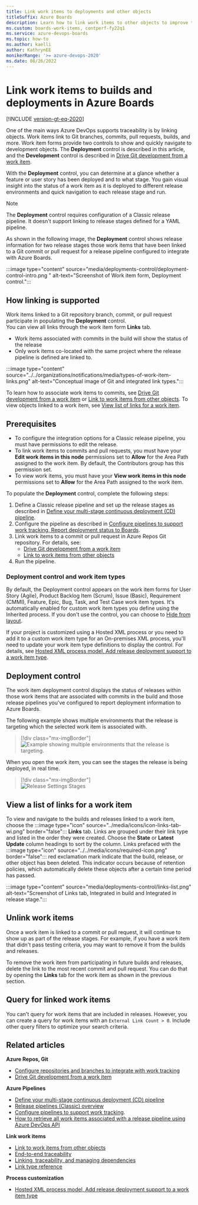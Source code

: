 ```yaml
---
title: Link work items to deployments and other objects
titleSuffix: Azure Boards
description: Learn how to link work items to other objects to improve traceability and simplify navigation to those objects in Azure Boards.
ms.custom: boards-work-items, contperf-fy22q1  
ms.service: azure-devops-boards
ms.topic: how-to
ms.author: kaelli
author: KathrynEE
monikerRange: '>= azure-devops-2020'
ms.date: 08/26/2022
--- 
```


# Link work items to builds and deployments in Azure Boards

[!INCLUDE [version-gt-eq-2020](../../includes/version-gt-eq-2020.md)]

One of the main ways Azure DevOps supports traceability is by linking objects. Work items link to Git branches, commits, pull requests, builds, and more. Work item forms provide two controls to show and quickly navigate to development objects. The **Deployment** control is described in this article, and the **Development** control is described in [Drive Git development from a work item](../backlogs/connect-work-items-to-git-dev-ops.md).

With the **Deployment** control, you can determine at a glance whether a feature or user story has been deployed and to what stage. You gain visual insight into the status of a work item as it is deployed to different release environments and quick navigation to each release stage and run. 

> [!NOTE]
> The **Deployment** control requires configuration of a Classic release pipeline. It doesn't support linking to release stages defined for a YAML pipeline. 
 
As shown in the following image, the  **Deployment** control shows release information for two release stages those work items that have been linked to a Git commit or pull request for a release pipeline configured to integrate with Azure Boards.  

:::image type="content" source="media/deployments-control/deployment-control-intro.png " alt-text="Screenshot of Work item form, Deployment control.":::


## How linking is supported 

 Work items linked to a Git repository branch, commit, or pull request participate in populating the **Deployment** control.   
You can view all links through the work item form **Links** tab. 
 
- Work items associated with commits in the build will show the status of the release  
- Only work items co-located with the same project where the release pipeline is defined are linked to. 
  
:::image type="content" source="../../organizations/notifications/media/types-of-work-item-links.png" alt-text="Conceptual image of Git and integrated link types.":::

To learn how to associate work items to commits, see [Drive Git development from a work item](../backlogs/connect-work-items-to-git-dev-ops.md) or [Link to work items from other objects](../../organizations/notifications/add-links-to-work-items.md?toc=/azure/devops/boards/toc.json&bc=/azure/devops/boards/breadcrumb/toc.json). To view objects linked to a work item, see [View list of links for a work item](#view-link-list).  

## Prerequisites

- To configure the integration options for a Classic release pipeline, you must have permissions to edit the release. 
- To link work items to commits and pull requests, you must have your **Edit work items in this node** permissions set to **Allow** for the Area Path assigned to the work item. By default, the Contributors group has this permission set.  
- To view work items, you must have your **View work items in this node** permissions set to **Allow** for the Area Path assigned to the work item.  
 
To populate the **Deployment** control, complete the following steps: 

1. Define a Classic release pipeline and set up the release stages as described in [Define your multi-stage continuous deployment (CD) pipeline](../../pipelines/release/define-multistage-release-process.md).  
2. Configure the pipeline as described in [Configure pipelines to support work tracking, Report deployment status to Boards](../../pipelines/integrations/configure-pipelines-work-tracking.md#classic-report-boards).   
3. Link work items to a commit or pull request in Azure Repos Git repository. For details, see: 
	-  [Drive Git development from a work item](../backlogs/connect-work-items-to-git-dev-ops.md)  
	-  [Link to work items from other objects](../../organizations/notifications/add-links-to-work-items.md)
4.  Run the pipeline.
	<!---  Only manually triggered releases??? --> 

<!--- 
### Unsupported scenarios 
 
> [!NOTE]  
> Support for GitHub.com, GitHub Enterprise Server, and other Git repositories aren't supported. 

Other scenarios that aren't supported at this time: 
- Work items linked to Team Foundation Version control changesets, shelvesets, or builds aren't supported. 
-  Work items linked to a Git pull request which are stored in a different project aren't linked to the release runs. 
- Manual versus scheduled triggers
-   
Question - can you link to work items in a different project ???
 How to verify correctness for "Link work items to deployments" Mention other work item - pipeline integration settings

--> 



### Deployment control and work item types

By default, the Deployment control appears on the work item forms for User Story (Agile), Product Backlog Item (Scrum), Issue (Basic), Requirement (CMMI), Feature, Epic, Bug, Task, and Test Case work item types. It's automatically enabled for custom work item types you define using the Inherited process. If you don't use the control, you can choose to [Hide from layout](../../organizations/settings/work/customize-process-field.md#hide-a-field-or-custom-control).

If your project is customized using a Hosted XML process or you need to add it to a custom work item type for an On-premises XML process, you'll need to update your work item type definitions to display the control. For details, see [Hosted XML process model, Add release deployment support to a work item type](../../organizations/settings/work/hosted-xml-process-model.md#add-support-wit).

## Deployment control

The work item deployment control displays the status of releases within those work items that are associated with commits in the build and those release pipelines you've configured to report deployment information to Azure Boards. 

The following example shows multiple environments that the release is targeting which the selected work item is associated with. 

> [!div class="mx-imgBorder"]  
> ![Example showing multiple environments that the release is targeting.](media/deployments-control/releases-stages-1.png)

When you open the work item, you can see the stages the release is being deployed, in real time.

> [!div class="mx-imgBorder"]  
> ![Release Settings Stages](media/deployments-control/deployments-control-1.png)


<a id="view-link-list" /> 


## View a list of links for a work item

To view and navigate to the builds and releases linked to a work item, choose the :::image type="icon" source="../media/icons/icon-links-tab-wi.png" border="false"::: **Links** tab. Links are grouped under their link type and listed in the order they were created. Choose the **State** or **Latest Update** column headings to sort by the column. Links prefaced with the :::image type="icon" source="../../media/icons/required-icon.png" border="false"::: red exclamation mark indicate that the build, release, or other object has been deleted. This indicator occurs because of retention policies, which automatically delete these objects after a certain time period has passed. 

:::image type="content" source="media/deployments-control/links-list.png" alt-text="Screenshot of Links tab, Integrated in build and Integrated in release stage.":::



## Unlink work items  

Once a work item is linked to a commit or pull request, it will continue to show up as part of the release stages. For example, if you have a work item that didn't pass testing criteria, you may want to remove it from the builds and releases. 

To remove the work item from participating in future builds and releases, delete the link to the most recent commit and pull request. You can do that by opening the **Links** tab for the work item as shown in the previous section.  

## Query for linked work items 

You can't query for work items that are included in releases. However, you can create a query for work items with an `External Link Count > 0`. Include other query filters to optimize your search criteria. 


## Related articles  


**Azure Repos, Git**

- [Configure repositories and branches to integrate with work tracking](../../repos/git/configure-repos-work-tracking.md)
- [Drive Git development from a work item](../backlogs/connect-work-items-to-git-dev-ops.md)


**Azure Pipelines**

- [Define your multi-stage continuous deployment (CD) pipeline](../../pipelines/release/define-multistage-release-process.md)
- [Release pipelines (Classic) overview](../../pipelines/release/index.md)
- [Configure pipelines to support work tracking](../../pipelines/integrations/configure-pipelines-work-tracking.md).  
- [How to retrieve all work items associated with a release pipeline using Azure DevOps API](https://devblogs.microsoft.com/premier-developer/how-to-retrieve-all-work-items-associated-with-a-release-pipeline-using-azure-devops-api/)
 
**Link work items**

- [Link to work items from other objects](../../organizations/notifications/add-links-to-work-items.md?toc=/azure/devops/boards/toc.json&bc=/azure/devops/boards/breadcrumb/toc.json)
- [End-to-end traceability](../../cross-service/end-to-end-traceability.md)
- [Linking, traceability, and managing dependencies](../queries/link-work-items-support-traceability.md)
- [Link type reference](../queries/link-type-reference.md)

**Process customization**
- [Hosted XML process model, Add release deployment support to a work item type](../../organizations/settings/work/hosted-xml-process-model.md#add-support-wit)

